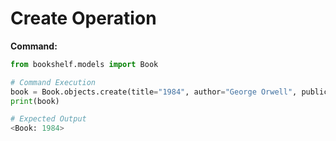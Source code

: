 # Create Operation

**Command:**

```python
from bookshelf.models import Book

# Command Execution
book = Book.objects.create(title="1984", author="George Orwell", publication_year=1949)
print(book)

# Expected Output
<Book: 1984>